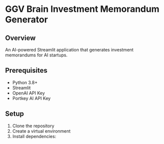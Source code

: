 # GGV Brain Investment Memorandum Generator

## Overview
An AI-powered Streamlit application that generates investment memorandums for AI startups.

## Prerequisites
- Python 3.8+
- Streamlit
- OpenAI API Key
- Portkey AI API Key

## Setup
1. Clone the repository
2. Create a virtual environment
3. Install dependencies: